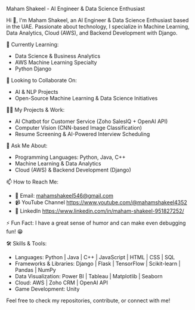 Maham Shakeel - AI Engineer & Data Science Enthusiast

Hi 👋, I'm Maham Shakeel, an AI Engineer & Data Science Enthusiast based in the UAE. Passionate about technology, I specialize in Machine Learning, Data Analytics, Cloud (AWS), and Backend Development with Django.

🌱 Currently Learning:
- Data Science & Business Analytics
- AWS Machine Learning Specialty
- Python Django

👯 Looking to Collaborate On:
- AI & NLP Projects
- Open-Source Machine Learning & Data Science Initiatives

👨‍💻 My Projects & Work:
- AI Chatbot for Customer Service (Zoho SalesIQ + OpenAI API)
- Computer Vision (CNN-based Image Classification)
- Resume Screening & AI-Powered Interview Scheduling

💬 Ask Me About:
- Programming Languages: Python, Java, C++
- Machine Learning & Data Analytics
- Cloud (AWS) & Backend Development (Django)

📫 How to Reach Me:
- 📩 Email: mahamshakeel546@gmail.com
- 📹 YouTube Channel https://www.youtube.com/@mahamshakeel4352
- 🔗 LinkedIn https://www.linkedin.com/in/maham-shakeel-951827252/

⚡ Fun Fact:
I have a great sense of humor and can make even debugging fun! 😁

🛠️ Skills & Tools:
- Languages: Python | Java | C++ | JavaScript | HTML | CSS | SQL
- Frameworks & Libraries: Django | Flask | TensorFlow | Scikit-learn | Pandas | NumPy
- Data Visualization: Power BI | Tableau | Matplotlib | Seaborn
- Cloud: AWS | Zoho CRM | OpenAI API
- Game Development: Unity

Feel free to check my repositories, contribute, or connect with me!

